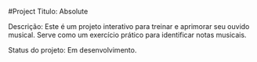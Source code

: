 #Project Titulo: Absolute

Descrição:
Este é um projeto interativo para treinar e aprimorar seu ouvido musical. Serve como um exercício prático para identificar notas musicais.

Status do projeto: Em desenvolvimento.